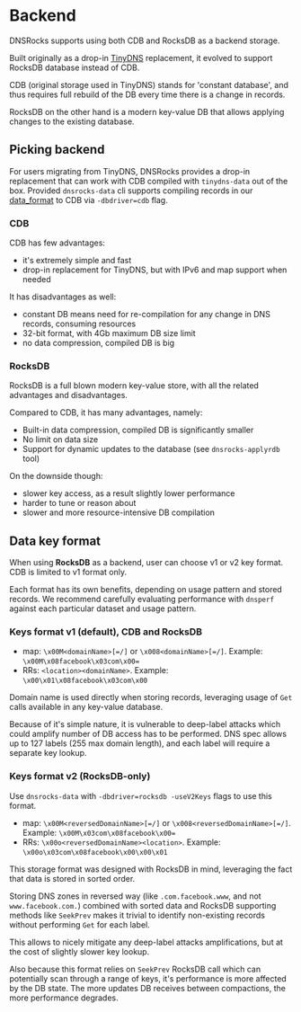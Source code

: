 # Backend

DNSRocks supports using both CDB and RocksDB as a backend storage.

Built originally as a drop-in [TinyDNS](https://cr.yp.to/djbdns/tinydns.html) replacement, it evolved to support RocksDB database instead of CDB.

CDB (original storage used in TinyDNS) stands for 'constant database', and thus requires full rebuild of the DB every time there is a change in records.

RocksDB on the other hand is a modern key-value DB that allows applying changes to the existing database.

## Picking backend

For users migrating from TinyDNS, DNSRocks provides a drop-in replacement that can work with CDB compiled with `tinydns-data` out of the box. Provided `dnsrocks-data` cli supports compiling records in our [data_format](data_format.md) to CDB via `-dbdriver=cdb` flag.

### CDB
CDB has few advantages:
* it's extremely simple and fast
* drop-in replacement for TinyDNS, but with IPv6 and map support when needed

It has disadvantages as well:
* constant DB means need for re-compilation for any change in DNS records, consuming resources
* 32-bit format, with 4Gb maximum DB size limit
* no data compression, compiled DB is big

### RocksDB

RocksDB is a full blown modern key-value store, with all the related advantages and disadvantages.

Compared to CDB, it has many advantages, namely:
* Built-in data compression, compiled DB is significantly smaller
* No limit on data size
* Support for dynamic updates to the database (see `dnsrocks-applyrdb` tool)

On the downside though:
* slower key access, as a result slightly lower performance
* harder to tune or reason about
* slower and more resource-intensive DB compilation

## Data key format

When using **RocksDB** as a backend, user can choose v1 or v2 key format. CDB is limited to v1 format only.

Each format has its own benefits, depending on usage pattern and stored records.
We recommend carefully evaluating performance with `dnsperf` against each particular dataset and usage pattern.

### Keys format v1 (default), CDB and RocksDB

* map: `\x00M<domainName>[=/]` or `\x008<domainName>[=/]`. Example: `\x00M\x08facebook\x03com\x00=`
* RRs: `<location><domainName>`. Example: `\x00\x01\x08facebook\x03com\x00`

Domain name is used directly when storing records, leveraging usage of `Get` calls available in any key-value database.

Because of it's simple nature, it is vulnerable to deep-label attacks which could amplify number of DB access has to be performed. DNS spec allows up to 127 labels (255 max domain length), and each label will require a separate key lookup.

### Keys format v2 (RocksDB-only)

Use `dnsrocks-data` with `-dbdriver=rocksdb -useV2Keys` flags to use this format.

* map: `\x00M<reversedDomainName>[=/]` or `\x008<reversedDomainName>[=/]`. Example: `\x00M\x03com\x08facebook\x00=`
* RRs: `\x00o<reversedDomainName><location>`. Example: `\x00o\x03com\x08facebook\x00\x00\x01`

This storage format was designed with RocksDB in mind, leveraging the fact that data is stored in sorted order.

Storing DNS zones in reversed way (like `.com.facebook.www`, and not `www.facebook.com.`) combined with sorted data and RocksDB supporting methods like `SeekPrev` makes it trivial to identify non-existing records without performing `Get` for each label.

This allows to nicely mitigate any deep-label attacks amplifications, but at the cost of slightly slower key lookup.

Also because this format relies on `SeekPrev` RocksDB call which can potentially scan through a range of keys, it's performance is more affected by the DB state. The more updates DB receives between compactions, the more performance degrades.
